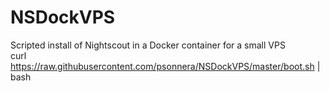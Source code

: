 # NSDockVPS
 Scripted install of Nightscout in a Docker container for a small VPS
</br>
curl https://raw.githubusercontent.com/psonnera/NSDockVPS/master/boot.sh | bash
